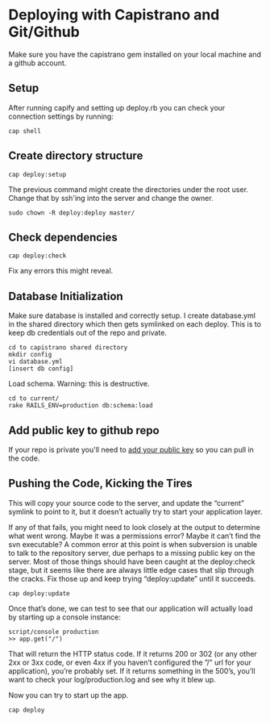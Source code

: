 # Deploying with Capistrano and Git/Github
Make sure you have the capistrano gem installed on your local machine and a github account.

## Setup
After running capify and setting up deploy.rb you can check your connection settings by running:

    cap shell

## Create directory structure

    cap deploy:setup

The previous command might create the directories under the root user. Change that by ssh'ing into
the server and change the owner.

    sudo chown -R deploy:deploy master/

## Check dependencies
    cap deploy:check

Fix any errors this might reveal.

## Database Initialization
Make sure database is installed and correctly setup. I create database.yml in the shared directory
which then gets symlinked on each deploy. This is to keep db credentials out of the repo and
private.

    cd to capistrano shared directory
    mkdir config
    vi database.yml
    [insert db config]

Load schema. Warning: this is destructive.

    cd to current/
    rake RAILS_ENV=production db:schema:load


## Add public key to github repo
If your repo is private you'll need to
[add your public key](http://github.com/guides/providing-your-ssh-key#linux) so you can pull in the
code.

## Pushing the Code, Kicking the Tires
This will copy your source code to the server, and update the “current” symlink to point to it, but
it doesn’t actually try to start your application layer.

If any of that fails, you might need to look closely at the output to determine what went wrong.
Maybe it was a permissions error? Maybe it can’t find the svn executable? A common error at this
point is when subversion is unable to talk to the repository server, due perhaps to a missing public
key on the server. Most of those things should have been caught at the deploy:check stage, but it
seems like there are always little edge cases that slip through the cracks. Fix those up and keep
trying “deploy:update” until it succeeds.

    cap deploy:update

Once that’s done, we can test to see that our application will actually load by starting up a
console instance:

    script/console production
    >> app.get("/")

That will return the HTTP status code. If it returns 200 or 302 (or any other 2xx or 3xx code, or
even 4xx if you haven’t configured the ”/” url for your application), you’re probably set. If it
returns something in the 500’s, you’ll want to check your log/production.log and see why it blew up.

Now you can try to start up the app.

    cap deploy
